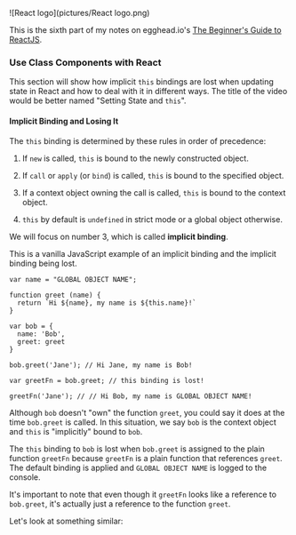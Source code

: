 ![React logo](pictures/React logo.png)

This is the sixth part of my notes on egghead.io's [The Beginner's Guide to ReactJS](https://egghead.io/courses/the-beginner-s-guide-to-reactjs).

### Use Class Components with React

This section will show how implicit `this` bindings are lost when updating state in React and how to deal with it in different ways. The title of the video would be better named "Setting State and `this`".

#### Implicit Binding and Losing It

The `this` binding is determined by these rules in order of precedence:

1. If `new` is called, `this` is bound to the newly constructed object.

2. If `call` or `apply` (or `bind`) is called, `this` is bound to the specified object.

3. If a context object owning the call is called, `this` is bound to the context object.

4. `this` by default is `undefined` in strict mode or a global object otherwise. 

We will focus on number 3, which is called **implicit binding**.

This is a vanilla JavaScript example of an implicit binding and the implicit binding being lost.

```
var name = "GLOBAL OBJECT NAME";

function greet (name) {
  return `Hi ${name}, my name is ${this.name}!`
}

var bob = {
  name: 'Bob',
  greet: greet
}

bob.greet('Jane'); // Hi Jane, my name is Bob!

var greetFn = bob.greet; // this binding is lost!

greetFn('Jane'); // // Hi Bob, my name is GLOBAL OBJECT NAME!
```

Although `bob` doesn't "own" the function `greet`, you could say it does at the time `bob.greet` is called. In this situation, we say `bob` is the context object and `this` is "implicitly" bound to `bob`.

The `this` binding to `bob` is lost when `bob.greet` is assigned to the plain function `greetFn` because `greetFn` is a plain function that references `greet`. The default binding is applied and `GLOBAL OBJECT NAME` is logged to the console.

It's important to note that even though it `greetFn` looks like a reference to `bob.greet`, it's actually just a reference to the function `greet`.

Let's look at something similar: